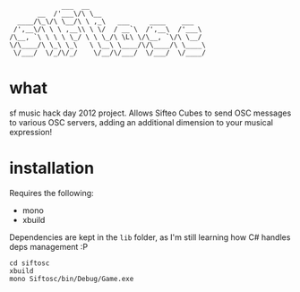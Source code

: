 ```
             ___  __
       __  /'___\/\ \__
  ____/\_\/\ \__/\ \ ,_\   ___     ____    ___
 /',__\/\ \ \ ,__\\ \ \/  / __`\  /',__\  /'___\
/\__, `\ \ \ \ \_/ \ \ \_/\ \L\ \/\__, `\/\ \__/
\/\____/\ \_\ \_\   \ \__\ \____/\/\____/\ \____\
 \/___/  \/_/\/_/    \/__/\/___/  \/___/  \/____/
```
# what
sf music hack day 2012 project.  Allows Sifteo Cubes to send OSC messages to various OSC servers, adding an additional dimension to your musical expression!

# installation
Requires the following:

- mono
- xbuild

Dependencies are kept in the `lib` folder, as I'm still learning how C# handles deps management :P

```
cd siftosc
xbuild
mono Siftosc/bin/Debug/Game.exe
```
